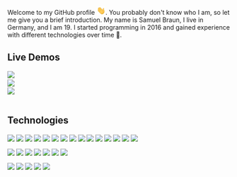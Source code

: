 Welcome to my GitHub profile <img src="https://raw.githubusercontent.com/MindLabor/MindLabor/master/wave.gif" width="20px">. You probably don't know who I am, so let me give you a brief introduction. My name is Samuel Braun, I live in Germany, and I am 19. I started programming in 2016 and gained experience with different technologies over time 🧰.

## Live Demos
<a href="https://mindlabordev.github.io/Frac/">
  <img align="center" src="https://img.shields.io/badge/-Mandelbrot%20Viewer-blueviolet" />
</a><br>
<a href="https://mindlabor.dev/">
  <img align="center" src="https://img.shields.io/badge/-Markdown%20CMS-blueviolet" />
</a><br>
<a href="https://mindlabordev.github.io/DFT-Machine/">
  <img align="center" src="https://img.shields.io/badge/-DFT%20Machine-blueviolet" />
</a><br>
&nbsp;


## Technologies

<a name="m"><img align="center" width="32" src="https://raw.githubusercontent.com/MindLaborDev/MindLaborDev/master/icons/html5.svg" />
</a>
<a name="m"><img align="center" width="8" src="https://raw.githubusercontent.com/MindLaborDev/MindLaborDev/master/icons/_.svg" />
</a>
<a name="m"><img align="center" width="32" src="https://raw.githubusercontent.com/MindLaborDev/MindLaborDev/master/icons/css-3.svg" />
</a>
<a name="m"><img align="center" width="8" src="https://raw.githubusercontent.com/MindLaborDev/MindLaborDev/master/icons/_.svg" />
</a>
<a name="m"><img align="center" width="32" src="https://raw.githubusercontent.com/MindLaborDev/MindLaborDev/master/icons/typescript.svg" />
</a>
<a name="m"><img align="center" width="8" src="https://raw.githubusercontent.com/MindLaborDev/MindLaborDev/master/icons/_.svg" />
</a>
<a name="m"><img align="center" width="32" src="https://raw.githubusercontent.com/MindLaborDev/MindLaborDev/master/icons/js.svg" />
</a>
<a name="m"><img align="center" width="8" src="https://raw.githubusercontent.com/MindLaborDev/MindLaborDev/master/icons/_.svg" />
</a>
<a name="m"><img align="center" width="32" src="https://raw.githubusercontent.com/MindLaborDev/MindLaborDev/master/icons/angular.svg" />
</a>
<a name="m"><img align="center" width="8" src="https://raw.githubusercontent.com/MindLaborDev/MindLaborDev/master/icons/_.svg" />
</a>
<a name="m"><img align="center" width="32" src="https://raw.githubusercontent.com/MindLaborDev/MindLaborDev/master/icons/sass.svg" />
</a>
<a name="m"><img align="center" width="8" src="https://raw.githubusercontent.com/MindLaborDev/MindLaborDev/master/icons/_.svg" />
</a>
<a name="m"><img align="center" height="32" src="https://raw.githubusercontent.com/MindLaborDev/MindLaborDev/master/icons/figma.svg" />
</a>
<a name="m"><img align="center" width="8" src="https://raw.githubusercontent.com/MindLaborDev/MindLaborDev/master/icons/_.svg" />
</a>
<a name="m"><img align="center" width="32" src="https://raw.githubusercontent.com/MindLaborDev/MindLaborDev/master/icons/gitt.svg" />
</a>



<a name="m"><img align="center" width="32" src="https://raw.githubusercontent.com/MindLaborDev/MindLaborDev/master/icons/python.svg" />
</a>
<a name="m"><img align="center" width="8" src="https://raw.githubusercontent.com/MindLaborDev/MindLaborDev/master/icons/_.svg" />
</a>
<a name="m"><img align="center" width="32" src="https://raw.githubusercontent.com/MindLaborDev/MindLaborDev/master/icons/java.svg" />
</a>
<a name="m"><img align="center" width="8" src="https://raw.githubusercontent.com/MindLaborDev/MindLaborDev/master/icons/_.svg" />
</a>
<a name="m"><img align="center" width="32" src="https://raw.githubusercontent.com/MindLaborDev/MindLaborDev/master/icons/php.svg" />
</a>
<a name="m"><img align="center" width="8" src="https://raw.githubusercontent.com/MindLaborDev/MindLaborDev/master/icons/_.svg" />
</a>
<a name="m"><img align="center" width="32" src="https://raw.githubusercontent.com/MindLaborDev/MindLaborDev/master/icons/database.svg" />
</a>


<a name="m"><img align="center" width="32" src="https://raw.githubusercontent.com/MindLaborDev/MindLaborDev/master/icons/erpnext.svg" />
</a>
<a name="m"><img align="center" width="8" src="https://raw.githubusercontent.com/MindLaborDev/MindLaborDev/master/icons/_.svg" />
</a>
<a name="m"><img align="center" width="32" src="https://raw.githubusercontent.com/MindLaborDev/MindLaborDev/master/icons/processing.svg" />
</a>
<a name="m"><img align="center" width="8" src="https://raw.githubusercontent.com/MindLaborDev/MindLaborDev/master/icons/_.svg" />
</a>
<a name="m"><img align="center" width="32" src="https://raw.githubusercontent.com/MindLaborDev/MindLaborDev/master/icons/jquery.svg" />
</a>

